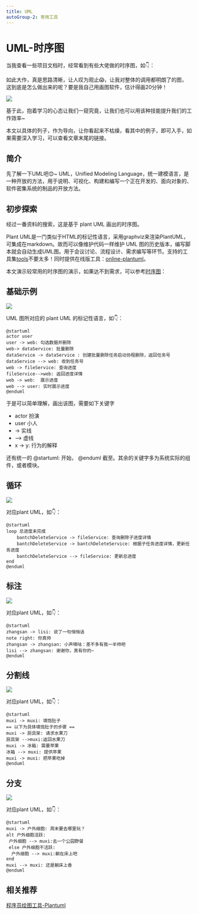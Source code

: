 ```yaml
---
title: UML
autoGroup-2: 常用工具
---
```


# UML-时序图

当我查看一些项目文档时，经常看到有些大佬做的时序图，如👇：

如此大作，真是思路清晰，让人叹为观止😱，让我对整体的调用都明朗了的图，这到底是怎么做出来的呢？要是我自己用画图软件，估计得画20分钟！

![](/uml.assets/uml时序图展示.drawio.png)

基于此，抱着学习的心态让我们一窥究竟，让我们也可以用该种技能提升我们的工作效率~

本文以具体的列子，作为导向，让你看起来不枯燥，看其中的例子，即可入手，如果需要深入学习，可以查看文章末尾的链接。

## 简介

先了解一下UML吧😊~ UML，Unified Modeling Language，统一建模语言，是一种开放的方法，用于说明、可视化、构建和编写一个正在开发的、面向对象的、软件密集系统的制品的开放方法。

## 初步探索

经过一番资料的搜索，这是基于 plant UML 画出的时序图。

Plant UML是一门类似于HTML的标记性语言，采用graphviz来渲染PlantUML，可集成在markdown。故而可以像维护代码一样维护 UML 图的历史版本，编写脚本就会自动生成UML图。用于会议讨论、流程设计、需求编写等环节。支持的工具集[tools](https://plantuml.com/zh/running)不要太多！同时提供在线版工具：[online-plantuml](http://www.plantuml.com/plantuml/uml/SyfFKj2rKt3CoKnELR1Io4ZDoSa70000)。

本文演示较常用的时序图的演示，如果达不到需求，可以参考[时序图](https://plantuml.com/zh/sequence-diagram)：

## 基础示例

![](/uml.assets/uml时序图展示.drawio.png)

UML 图所对应的 plant UML 的标记性语言，如👇：

```plant UML
@startuml
actor user
user -> web: 勾选数据并删除
web-> dataService: 批量删除
dataService -> dataService : 创建批量删除任务启动协程删除，返回任务号
dataService --> web: 收到任务号
web -> fileService: 查询进度
fileService-->web: 返回进度详情
web -> web:  展示进度
web --> user: 实时展示进度
@enduml
```

于是可以简单理解，画出该图，需要如下关键字

- actor    扮演
- user     小人
- ->          实线
- -->         虚线
- x -> y: 行为的解释

还有统一的 @startuml: 开始， @enduml 截至。其余的关键字多为系统实际的组件，或者模块。

## 循环

![](/uml.assets/plantUML循环.drawio.png)

对应plant UML，如👇：

```plant UML
@startuml
loop 总进度未完成
    bantchDeleteService -> fileService: 查询删除子进度详情
    bantchDeleteService -> bantchDeleteService: 根据子任务进度详情，更新任务进度
    bantchDeleteService --> fileService: 更新总进度
end
@enduml
```

## 标注

![](/uml.assets/标注.drawio.png)

对应plant UML，如👇：

```plant UML
@startuml
zhangsan -> lisi: 说了一句悄悄话
note right: 你真帅
zhangsan -> zhangsan: 小声嘀咕：差不多有我一半帅吧
lisi --> zhangsan: 谢谢你，真有你的~
@enduml
```

## 分割线

![](/uml.assets/分割线.drawio.png)

对应plant UML，如👇：

```
@startuml
muxi -> muxi: 填饱肚子
== 以下为具体填饱肚子的步骤 ==
muxi -> 厨具架: 请求水果刀
厨具架 -->muxi:返回水果刀
muxi -> 冰箱: 需要苹果
冰箱 --> muxi: 提供苹果
muxi -> muxi: 把苹果吃掉
@enduml
```

## 分支

![](/uml.assets/条件分支.drawio.png)

对应plant UML，如👇：

```
@startuml
muxi -> 户外细胞: 周末要去哪里玩？
alt 户外细胞活跃:
 户外细胞 --> muxi:去一个公园野餐
 else 户外细胞不活跃:
  户外细胞 --> muxi:躺在床上吧
end
muxi --> muxi: 还是躺床上香
@enduml
```

## 相关推荐

[程序员绘图工具-Plantuml](https://blog.csdn.net/AlbenXie/article/details/122048583)

